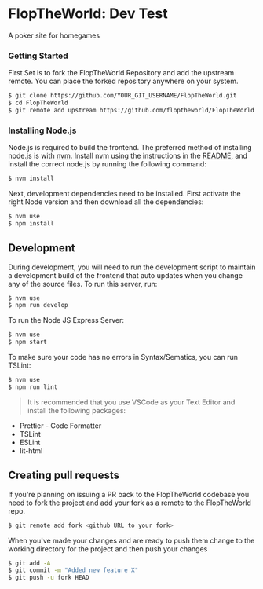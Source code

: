 # FlopTheWorld: Dev Test

A poker site for homegames

### Getting Started

First Set is to fork the FlopTheWorld Repository and add the upstream remote. You can place the forked repository anywhere on your system.

```bash
$ git clone https://github.com/YOUR_GIT_USERNAME/FlopTheWorld.git
$ cd FlopTheWorld
$ git remote add upstream https://github.com/floptheworld/FlopTheWorld.git
```

### Installing Node.js

Node.js is required to build the frontend. The preferred method of installing node.js is with [nvm](https://github.com/creationix/nvm). Install nvm using the instructions in the [README](https://github.com/creationix/nvm#install-script), and install the correct node.js by running the following command:

```bash
$ nvm install
```

Next, development dependencies need to be installed. First activate the right Node version and then download all the dependencies:

```bash
$ nvm use
$ npm install
```

## Development

During development, you will need to run the development script to maintain a development build of the frontend that auto updates when you change any of the source files. To run this server, run:

```bash
$ nvm use
$ npm run develop
```

To run the Node JS Express Server:

```bash
$ nvm use
$ npm start
```

To make sure your code has no errors in Syntax/Sematics, you can run TSLint:

```bash
$ nvm use
$ npm run lint
```

> It is recommended that you use VSCode as your Text Editor and install the following packages:

- Prettier - Code Formatter
- TSLint
- ESLint
- lit-html

## Creating pull requests

If you're planning on issuing a PR back to the FlopTheWorld codebase you need to fork the project and add your fork as a remote to the FlopTheWorld repo.

```bash
$ git remote add fork <github URL to your fork>
```

When you've made your changes and are ready to push them change to the working directory for the project and then push your changes

```bash
$ git add -A
$ git commit -m "Added new feature X"
$ git push -u fork HEAD
```
